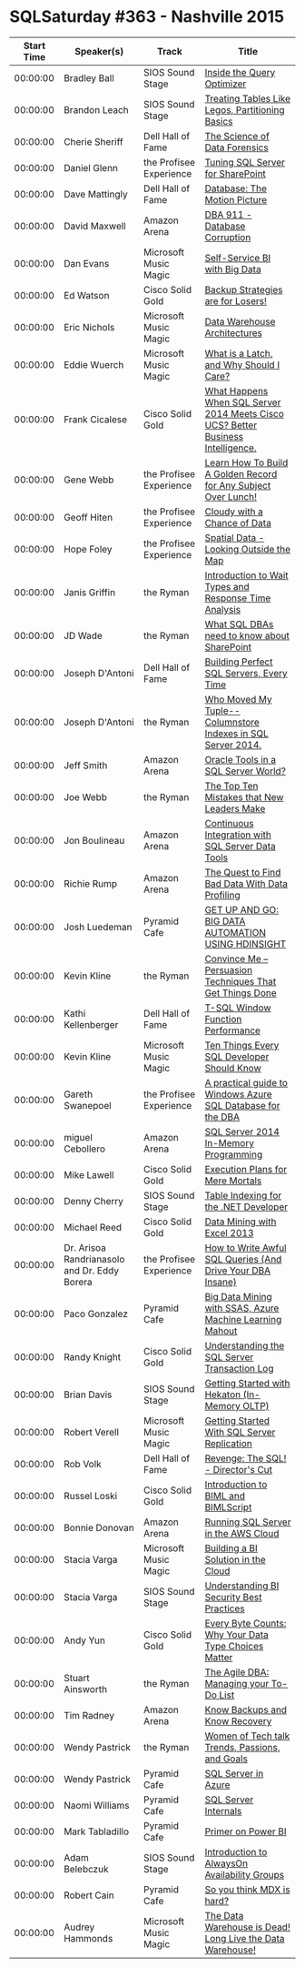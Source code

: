 # SQLSaturday #363 - Nashville 2015
Start Time|Speaker(s)|Track|Title
---|---|---|---
00:00:00|Bradley Ball|SIOS Sound Stage|[Inside the Query Optimizer](10166.md)
00:00:00|Brandon Leach|SIOS Sound Stage|[Treating Tables Like Legos, Partitioning Basics](10702.md)
00:00:00|Cherie Sheriff|Dell Hall of Fame|[The Science of Data Forensics](11716.md)
00:00:00|Daniel Glenn|the Profisee Experience|[Tuning SQL Server for SharePoint](12176.md)
00:00:00|Dave Mattingly|Dell Hall of Fame|[Database: The Motion Picture](12251.md)
00:00:00|David Maxwell|Amazon Arena|[DBA 911 - Database Corruption](13336.md)
00:00:00|Dan Evans|Microsoft Music Magic|[Self-Service BI with Big Data](13436.md)
00:00:00|Ed Watson|Cisco Solid Gold|[Backup Strategies are for Losers!](13714.md)
00:00:00|Eric Nichols|Microsoft Music Magic|[Data Warehouse Architectures](13787.md)
00:00:00|Eddie Wuerch|Microsoft Music Magic|[What is a Latch, and Why Should I Care?](14119.md)
00:00:00|Frank Cicalese|Cisco Solid Gold|[What Happens When SQL Server 2014 Meets Cisco UCS? Better Business Intelligence.](14188.md)
00:00:00|Gene Webb|the Profisee Experience|[Learn How To Build A Golden Record for Any Subject Over Lunch!](14435.md)
00:00:00|Geoff Hiten|the Profisee Experience|[Cloudy with a Chance of Data](14505.md)
00:00:00|Hope Foley|the Profisee Experience|[Spatial Data - Looking Outside the Map](15001.md)
00:00:00|Janis Griffin|the Ryman|[Introduction to Wait Types and Response Time Analysis](15741.md)
00:00:00|JD Wade|the Ryman|[What SQL DBAs need to know about SharePoint](16149.md)
00:00:00|Joseph D'Antoni|Dell Hall of Fame|[Building Perfect SQL Servers, Every Time](16229.md)
00:00:00|Joseph D'Antoni|the Ryman|[Who Moved My Tuple--Columnstore Indexes in SQL Server 2014.](16230.md)
00:00:00|Jeff Smith|Amazon Arena|[Oracle Tools in a SQL Server World?](16273.md)
00:00:00|Joe Webb|the Ryman|[The Top Ten Mistakes that New Leaders Make](17134.md)
00:00:00|Jon Boulineau|Amazon Arena|[Continuous Integration with SQL Server Data Tools](17322.md)
00:00:00|Richie Rump|Amazon Arena|[The Quest to Find Bad Data With Data Profiling](17459.md)
00:00:00|Josh Luedeman|Pyramid Cafe|[GET UP AND GO: BIG DATA AUTOMATION USING HDINSIGHT](17536.md)
00:00:00|Kevin Kline|the Ryman|[Convince Me – Persuasion Techniques That Get Things Done](18228.md)
00:00:00|Kathi Kellenberger|Dell Hall of Fame|[T-SQL Window Function Performance](18447.md)
00:00:00|Kevin Kline|Microsoft Music Magic|[Ten Things Every SQL Developer Should Know](18461.md)
00:00:00|Gareth Swanepoel|the Profisee Experience|[A practical guide to Windows Azure SQL Database for the DBA](20038.md)
00:00:00|miguel Cebollero|Amazon Arena|[SQL Server 2014 In-Memory Programming](20419.md)
00:00:00|Mike Lawell|Cisco Solid Gold|[Execution Plans for Mere Mortals](20611.md)
00:00:00|Denny Cherry|SIOS Sound Stage|[Table Indexing for the .NET Developer](21087.md)
00:00:00|Michael Reed|Cisco Solid Gold|[Data Mining with Excel 2013](21110.md)
00:00:00|Dr. Arisoa Randrianasolo and Dr. Eddy Borera|the Profisee Experience|[How to Write Awful SQL Queries (And Drive Your DBA Insane)](21303.md)
00:00:00|Paco Gonzalez|Pyramid Cafe|[Big Data Mining with SSAS, Azure Machine Learning  Mahout](21615.md)
00:00:00|Randy Knight|Cisco Solid Gold|[Understanding the SQL Server Transaction Log](22598.md)
00:00:00|Brian Davis|SIOS Sound Stage|[Getting Started with Hekaton (In-Memory OLTP)](22669.md)
00:00:00|Robert Verell|Microsoft Music Magic|[Getting Started With SQL Server Replication](23251.md)
00:00:00|Rob Volk|Dell Hall of Fame|[Revenge: The SQL! - Director's Cut](23334.md)
00:00:00|Russel Loski|Cisco Solid Gold|[Introduction to BIML and BIMLScript](23699.md)
00:00:00|Bonnie Donovan|Amazon Arena|[Running SQL Server in the AWS Cloud](24240.md)
00:00:00|Stacia Varga|Microsoft Music Magic|[Building a BI Solution in the Cloud ](24733.md)
00:00:00|Stacia Varga|SIOS Sound Stage|[Understanding BI Security Best Practices ](24734.md)
00:00:00|Andy Yun|Cisco Solid Gold|[Every Byte Counts: Why Your Data Type Choices Matter](24884.md)
00:00:00|Stuart Ainsworth|the Ryman|[The Agile DBA: Managing your To-Do List](25845.md)
00:00:00|Tim Radney|Amazon Arena|[Know Backups and Know Recovery](26731.md)
00:00:00|Wendy Pastrick|the Ryman|[Women of Tech talk Trends, Passions, and Goals](27828.md)
00:00:00|Wendy Pastrick|Pyramid Cafe|[SQL Server in Azure](27830.md)
00:00:00|Naomi Williams|Pyramid Cafe|[SQL Server Internals](28229.md)
00:00:00|Mark Tabladillo|Pyramid Cafe|[Primer on Power BI](34740.md)
00:00:00|Adam Belebczuk|SIOS Sound Stage|[Introduction to AlwaysOn Availability Groups](9005.md)
00:00:00|Robert Cain|Pyramid Cafe|[So you think MDX is hard?](9735.md)
00:00:00|Audrey Hammonds|Microsoft Music Magic|[The Data Warehouse is Dead! Long Live the Data Warehouse!](9970.md)
